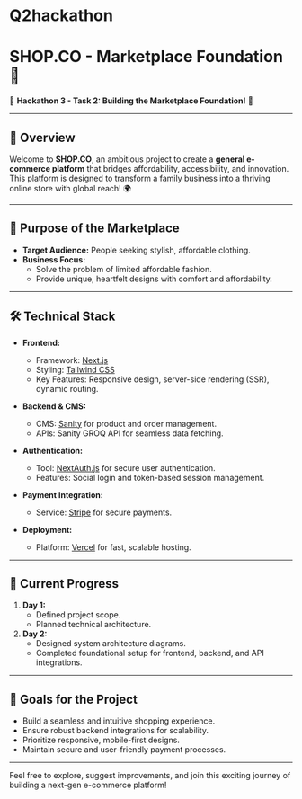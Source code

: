# Q2hackathon
# SHOP.CO - Marketplace Foundation 🚀  

🚀 **Hackathon 3 - Task 2: Building the Marketplace Foundation!** 🚀  

---

## 🛒 **Overview**  
Welcome to **SHOP.CO**, an ambitious project to create a **general e-commerce platform** that bridges affordability, accessibility, and innovation. This platform is designed to transform a family business into a thriving online store with global reach! 🌍  

---

## 🎯 **Purpose of the Marketplace**  
- **Target Audience:** People seeking stylish, affordable clothing.  
- **Business Focus:**  
  - Solve the problem of limited affordable fashion.  
  - Provide unique, heartfelt designs with comfort and affordability.  

---

## 🛠️ **Technical Stack**  
- **Frontend:**  
  - Framework: [Next.js](https://nextjs.org/)  
  - Styling: [Tailwind CSS](https://tailwindcss.com/)  
  - Key Features: Responsive design, server-side rendering (SSR), dynamic routing.  

- **Backend & CMS:**  
  - CMS: [Sanity](https://www.sanity.io/) for product and order management.  
  - APIs: Sanity GROQ API for seamless data fetching.  

- **Authentication:**  
  - Tool: [NextAuth.js](https://next-auth.js.org/) for secure user authentication.  
  - Features: Social login and token-based session management.  

- **Payment Integration:**  
  - Service: [Stripe](https://stripe.com/) for secure payments.  

- **Deployment:**  
  - Platform: [Vercel](https://vercel.com/) for fast, scalable hosting.  

---

## 🔗 **Current Progress**  
1. **Day 1:**  
   - Defined project scope.  
   - Planned technical architecture.  
2. **Day 2:**  
   - Designed system architecture diagrams.  
   - Completed foundational setup for frontend, backend, and API integrations.  

---

## 🌟 **Goals for the Project**  
- Build a seamless and intuitive shopping experience.  
- Ensure robust backend integrations for scalability.  
- Prioritize responsive, mobile-first designs.  
- Maintain secure and user-friendly payment processes.  

---

Feel free to explore, suggest improvements, and join this exciting journey of building a next-gen e-commerce platform!  
